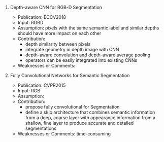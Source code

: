 1. Depth-aware CNN for RGB-D Segmentation
	- Publication: ECCV2018
	- Input: RGBD
	- Assumption: pixels with the same semantic label and similar depths should have more impact on each other
	- Contribution:
		- depth similarity between pixels
		- integrate geometry in depth image with CNN
		- depth-aware convolution and depth-aware average pooling
		- operators can be easily integrated into existing CNNs
	- Weaknesses or Comments:


2. Fully Convolutional Networks for Semantic Segmentation
	- Publication: CVPR2015
	- Input: RGB
	- Assumption:
	- Contribution:
		- propose fully convolutional for Segmentation
		- define a skip architecture that combines semantic information from a deep, coarse layer with appearance information from a shallow, fine layer to produce accurate and detailed segmentations
	- Weaknesses or Comments: time-consuming

